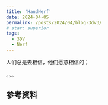 ```yaml
---
title: 'HandNerf'
date: 2024-04-05
permalink: /posts/2024/04/blog-3dv3/
# star: superior
tags:
  - 3DV
  - Nerf
---
```




人们总是去相信，他们愿意相信的；


。。。

## 参考资料
